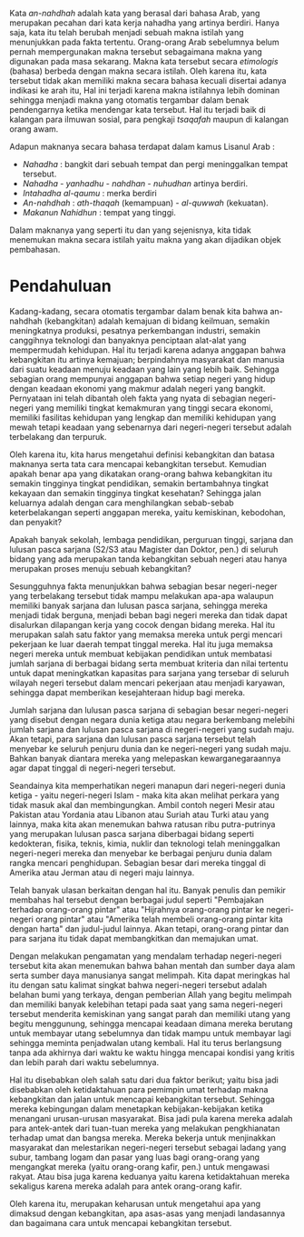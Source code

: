 Kata *an-nahdhah* adalah kata yang berasal dari bahasa Arab, yang merupakan pecahan dari kata kerja nahadha yang artinya berdiri. Hanya saja, kata itu telah berubah menjadi sebuah makna istilah yang menunjukkan pada fakta tertentu. Orang-orang Arab sebelumnya belum pernah mempergunakan makna tersebut sebagaimana makna yang digunakan pada masa sekarang. Makna kata tersebut secara *etimologis* (bahasa) berbeda dengan makna secara istilah. Oleh karena itu, kata tersebut tidak akan memiliki makna secara bahasa kecuali disertai adanya indikasi ke arah itu, Hal ini terjadi karena makna istilahnya lebih dominan sehingga menjadi makna yang otomatis tergambar dalam benak pendengarnya ketika mendengar kata tersebut. Hal itu terjadi baik di kalangan para ilmuwan sosial, para pengkaji *tsaqafah* maupun di kalangan orang awam.

Adapun maknanya secara bahasa terdapat dalam kamus Lisanul Arab : 

 - *Nahadha* : bangkit dari sebuah tempat dan pergi meninggalkan tempat tersebut.
 - *Nahadha* - *yanhadhu* - *nahdhan* - *nuhudhan* artinya berdiri.
 - *Intahadha al-qaumu* : merka berdiri
 - *An-nahdhah* : *ath-thaqah* (kemampuan) - *al-quwwah* (kekuatan).
 - *Makanun Nahidhun* : tempat yang tinggi.

Dalam maknanya yang seperti itu dan yang sejenisnya, kita tidak menemukan makna secara istilah yaitu makna yang akan dijadikan objek pembahasan.

# Pendahuluan
Kadang-kadang, secara otomatis tergambar dalam benak kita bahwa an-nahdhah (kebangkitan) adalah kemajuan di bidang keilmuan, semakin meningkatnya produksi, pesatnya perkembangan industri, semakin canggihnya teknologi dan banyaknya penciptaan alat-alat yang mempermudah kehidupan. Hal itu terjadi karena adanya anggapan bahwa kebangkitan itu artinya kemajuan; berpindahnya masyarakat dan manusia dari suatu keadaan menuju keadaan yang lain yang lebih baik. Sehingga sebagian orang mempunyai anggapan bahwa setiap negeri yang hidup dengan keadaan ekonomi yang makmur adalah negeri yang bangkit. Pernyataan ini telah dibantah oleh fakta yang nyata di sebagian negeri-negeri yang memiliki tingkat kemakmuran yang tinggi secara ekonomi, memiliki fasilitas kehidupan yang lengkap dan memiliki kehidupan yang mewah tetapi keadaan yang sebenarnya dari negeri-negeri tersebut adalah terbelakang dan terpuruk.

Oleh karena itu, kita harus mengetahui definisi kebangkitan dan batasa maknanya serta tata cara mencapai kebangkitan tersebut. Kemudian apakah benar apa yang dikatakan orang-orang bahwa kebangkitan itu semakin tingginya tingkat pendidikan, semakin bertambahnya tingkat kekayaan dan semakin tingginya tingkat kesehatan? Sehingga jalan keluarnya adalah dengan cara menghilangkan sebab-sebab keterbelakangan seperti anggapan mereka, yaitu kemiskinan, kebodohan, dan penyakit?

Apakah banyak sekolah, lembaga pendidikan, perguruan tinggi, sarjana dan lulusan pasca sarjana (S2/S3 atau Magister dan Doktor, pen.) di seluruh bidang yang ada merupakan tanda kebangkitan sebuah negeri atau hanya merupakan proses menuju sebuah kebangkitan?

Sesungguhnya fakta menunjukkan bahwa sebagian besar negeri-neger yang terbelakang tersebut tidak mampu melakukan apa-apa walaupun memiliki banyak sarjana dan lulusan pasca sarjana, sehingga mereka menjadi tidak berguna, menjadi beban bagi negeri mereka dan tidak dapat disalurkan dilapangan kerja yang cocok dengan bidang mereka. Hal itu merupakan salah satu faktor yang memaksa mereka untuk pergi mencari pekerjaan ke luar daerah tempat tinggal mereka. Hal itu juga memaksa negeri mereka untuk membuat kebijakan pendidikan untuk membatasi jumlah sarjana di berbagai bidang serta membuat kriteria dan nilai tertentu untuk dapat meningkatkan kapasitas para sarjana yang tersebar di seluruh wilayah negeri tersebut dalam mencari pekerjaan atau menjadi karyawan, sehingga dapat memberikan kesejahteraan hidup bagi mereka.

Jumlah sarjana dan lulusan pasca sarjana di sebagian besar negeri-negeri yang disebut dengan negara dunia ketiga atau negara berkembang melebihi jumlah sarjana dan lulusan pasca sarjana di negeri-negeri yang sudah maju. Akan tetapi, para sarjana dan lulusan pasca sarjana tersebut telah menyebar ke seluruh penjuru dunia dan ke negeri-negeri yang sudah maju. Bahkan banyak diantara mereka yang melepaskan kewarganegaraannya agar dapat tinggal di negeri-negeri tersebut.

Seandainya kita memperhatikan negeri manapun dari negeri-negeri dunia ketiga - yaitu negeri-negeri Islam - maka kita akan melihat perkara yang tidak masuk akal dan membingungkan. Ambil contoh negeri Mesir atau Pakistan atau Yordania atau Libanon atau Suriah atau Turki atau yang lainnya, maka kita akan menemukan bahwa ratusan ribu putra-putrinya yang merupakan lulusan pasca sarjana diberbagai bidang seperti kedokteran, fisika, teknis, kimia, nuklir dan teknologi telah meninggalkan negeri-negeri mereka dan menyebar ke berbagai penjuru dunia dalam rangka mencari penghidupan. Sebagian besar dari mereka tinggal di Amerika atau Jerman atau di negeri maju lainnya.

Telah banyak ulasan berkaitan dengan hal itu. Banyak penulis dan pemikir membahas hal tersebut dengan berbagai judul seperti "Pembajakan terhadap orang-orang pintar" atau "Hijrahnya orang-orang pintar ke negeri-negeri orang pintar" atau "Amerika telah membeli orang-orang pintar kita dengan harta" dan judul-judul lainnya. Akan tetapi, orang-orang pintar dan para sarjana itu tidak dapat membangkitkan dan memajukan umat.

Dengan melakukan pengamatan yang mendalam terhadap negeri-negeri tersebut kita akan menemukan bahwa bahan mentah dan sumber daya alam serta sumber daya manusianya sangat melimpah. Kita dapat meringkas hal itu dengan satu kalimat singkat bahwa negeri-negeri tersebut adalah belahan bumi yang terkaya, dengan pemberian Allah yang begitu melimpah dan memiliki banyak kelebihan tetapi pada saat yang sama negeri-negeri tersebut menderita kemiskinan yang sangat parah dan memiliki utang yang begitu menggunung, sehingga mencapai keadaan dimana mereka berutang untuk membayar utang sebelumnya dan tidak mampu untuk membayar lagi sehingga meminta penjadwalan utang kembali. Hal itu terus berlangsung tanpa ada akhirnya dari waktu ke waktu hingga mencapai kondisi yang kritis dan lebih parah dari waktu sebelumnya.

Hal itu disebabkan oleh salah satu dari dua faktor berikut; yaitu bisa jadi disebabkan oleh ketidaktahuan para pemimpin umat terhadap makna kebangkitan dan jalan untuk mencapai kebangkitan tersebut. Sehingga mereka kebingungan dalam menetapkan kebijakan-kebijakan ketika menangani urusan-urusan masyarakat. Bisa jadi pula karena mereka adalah para antek-antek dari tuan-tuan mereka yang melakukan pengkhianatan terhadap umat dan bangsa mereka. Mereka bekerja untuk menjinakkan masyarakat dan melestarikan negeri-negeri tersebut sebagai ladang yang subur, tambang logam dan pasar yang luas bagi orang-orang yang mengangkat mereka (yaitu orang-orang kafir, pen.) untuk mengawasi rakyat. Atau bisa juga karena keduanya yaitu karena ketidaktahuan mereka sekaligus karena mereka adalah para antek orang-orang kafir.

Oleh karena itu, merupakan keharusan untuk mengetahui apa yang dimaksud dengan kebangkitan, apa asas-asas yang menjadi landasannya dan bagaimana cara untuk mencapai kebangkitan tersebut.